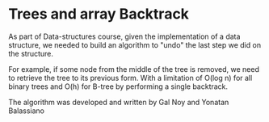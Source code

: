 # Trees and array Backtrack

As part of Data-structures course, given the implementation of a data structure, we needed to build an algorithm to "undo" the last step we did on the structure.

For example, if some node from the middle of the tree is removed, we need to retrieve the tree to its previous form. With a limitation of O(log n) for all binary trees and O(h) for B-tree by performing a single backtrack.

The algorithm was developed and written by Gal Noy and Yonatan Balassiano
